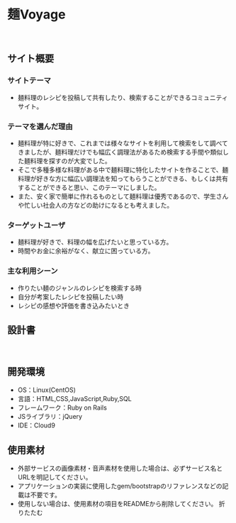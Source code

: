 # 麺Voyage
​
## サイト概要
### サイトテーマ
<!--何を『目的』とし、どのような『分類』なのかを簡潔に書く-->
* 麺料理のレシピを投稿して共有したり、検索することができるコミュニティサイト。
​
### テーマを選んだ理由
<!--なぜこのようなテーマにしたかを説明する-->
* 麺料理が特に好きで、これまでは様々なサイトを利用して検索をして調べてきましたが、麺料理だけでも幅広く調理法があるため検索する手間や類似した麺料理を探すのが大変でした。
* そこで多種多様な料理がある中で麺料理に特化したサイトを作ることで、麺料理が好きな方に幅広い調理法を知ってもらうことができる、もしくは共有することができると思い、このテーマにしました。
* また、安く家で簡単に作れるものとして麺料理は優秀であるので、学生さんや忙しい社会人の方などの助けになるとも考えました。
​
### ターゲットユーザ
<!--誰に使ってもらうかを具体的に記載する-->
* 麺料理が好きで、料理の幅を広げたいと思っている方。
* 時間やお金に余裕がなく、献立に困っている方。
​
### 主な利用シーン
<!--どのような時に使うのかの状況を記載すること-->
* 作りたい麺のジャンルのレシピを検索する時
* 自分が考案したレシピを投稿したい時
* レシピの感想や評価を書き込みたいとき
​
## 設計書
<!--テーマを設定・提出する時点では不要です-->
​
## 開発環境
- OS：Linux(CentOS)
- 言語：HTML,CSS,JavaScript,Ruby,SQL
- フレームワーク：Ruby on Rails
- JSライブラリ：jQuery
- IDE：Cloud9
​
## 使用素材
- 外部サービスの画像素材・音声素材を使用した場合は、必ずサービス名とURLを明記してください。
- アプリケーションの実装に使用したgem/bootstrapのリファレンスなどの記載は不要です。
- 使用しない場合は、使用素材の項目をREADMEから削除してください。
折りたたむ